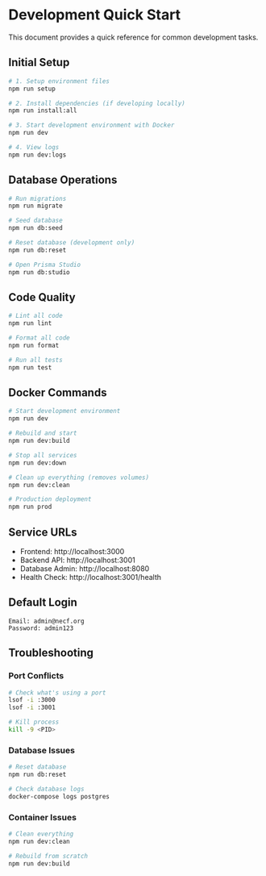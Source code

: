 # Development Quick Start

This document provides a quick reference for common development tasks.

## Initial Setup

```bash
# 1. Setup environment files
npm run setup

# 2. Install dependencies (if developing locally)
npm run install:all

# 3. Start development environment with Docker
npm run dev

# 4. View logs
npm run dev:logs
```

## Database Operations

```bash
# Run migrations
npm run migrate

# Seed database
npm run db:seed

# Reset database (development only)
npm run db:reset

# Open Prisma Studio
npm run db:studio
```

## Code Quality

```bash
# Lint all code
npm run lint

# Format all code
npm run format

# Run all tests
npm run test
```

## Docker Commands

```bash
# Start development environment
npm run dev

# Rebuild and start
npm run dev:build

# Stop all services
npm run dev:down

# Clean up everything (removes volumes)
npm run dev:clean

# Production deployment
npm run prod
```

## Service URLs

- Frontend: http://localhost:3000
- Backend API: http://localhost:3001
- Database Admin: http://localhost:8080
- Health Check: http://localhost:3001/health

## Default Login

```
Email: admin@necf.org
Password: admin123
```

## Troubleshooting

### Port Conflicts
```bash
# Check what's using a port
lsof -i :3000
lsof -i :3001

# Kill process
kill -9 <PID>
```

### Database Issues
```bash
# Reset database
npm run db:reset

# Check database logs
docker-compose logs postgres
```

### Container Issues
```bash
# Clean everything
npm run dev:clean

# Rebuild from scratch
npm run dev:build
```
